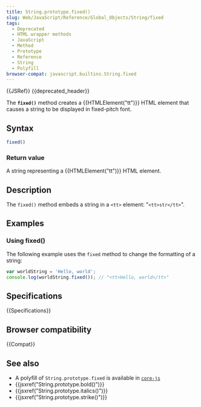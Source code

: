 ```yaml
---
title: String.prototype.fixed()
slug: Web/JavaScript/Reference/Global_Objects/String/fixed
tags:
  - Deprecated
  - HTML wrapper methods
  - JavaScript
  - Method
  - Prototype
  - Reference
  - String
  - Polyfill
browser-compat: javascript.builtins.String.fixed
---
```

{{JSRef}} {{deprecated_header}}

The **`fixed()`** method creates a {{HTMLElement("tt")}} HTML element
that causes a string to be displayed in fixed-pitch font.

## Syntax

```js
fixed()
```

### Return value

A string representing a {{HTMLElement("tt")}} HTML element.

## Description

The `fixed()` method embeds a string in a `<tt>` element: "`<tt>str</tt>`".

## Examples

### Using fixed()

The following example uses the `fixed` method to change the formatting of a
string:

```js
var worldString = 'Hello, world';
console.log(worldString.fixed()); // "<tt>Hello, world</tt>"
```

## Specifications

{{Specifications}}

## Browser compatibility

{{Compat}}

## See also

- A polyfill of `String.prototype.fixed` is available in
  [`core-js`](https://github.com/zloirock/core-js#ecmascript-string-and-regexp)
- {{jsxref("String.prototype.bold()")}}
- {{jsxref("String.prototype.italics()")}}
- {{jsxref("String.prototype.strike()")}}
